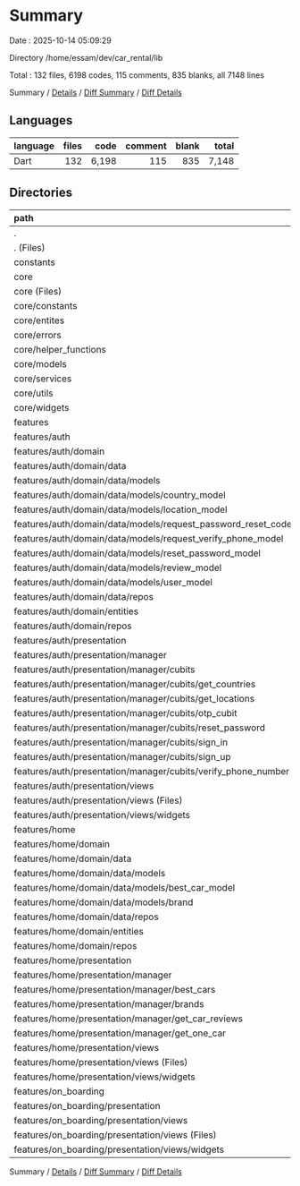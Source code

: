 # Summary

Date : 2025-10-14 05:09:29

Directory /home/essam/dev/car_rental/lib

Total : 132 files,  6198 codes, 115 comments, 835 blanks, all 7148 lines

Summary / [Details](details.md) / [Diff Summary](diff.md) / [Diff Details](diff-details.md)

## Languages
| language | files | code | comment | blank | total |
| :--- | ---: | ---: | ---: | ---: | ---: |
| Dart | 132 | 6,198 | 115 | 835 | 7,148 |

## Directories
| path | files | code | comment | blank | total |
| :--- | ---: | ---: | ---: | ---: | ---: |
| . | 132 | 6,198 | 115 | 835 | 7,148 |
| . (Files) | 1 | 36 | 2 | 6 | 44 |
| constants | 1 | 51 | 97 | 50 | 198 |
| core | 21 | 958 | 3 | 117 | 1,078 |
| core (Files) | 1 | 247 | 0 | 1 | 248 |
| core/constants | 3 | 7 | 0 | 2 | 9 |
| core/entites | 1 | 5 | 0 | 2 | 7 |
| core/errors | 1 | 59 | 1 | 9 | 69 |
| core/helper_functions | 2 | 73 | 0 | 6 | 79 |
| core/models | 1 | 10 | 0 | 4 | 14 |
| core/services | 5 | 286 | 1 | 58 | 345 |
| core/utils | 1 | 23 | 0 | 2 | 25 |
| core/widgets | 6 | 248 | 1 | 33 | 282 |
| features | 109 | 5,153 | 13 | 662 | 5,828 |
| features/auth | 61 | 2,956 | 10 | 399 | 3,365 |
| features/auth/domain | 16 | 499 | 0 | 82 | 581 |
| features/auth/domain/data | 8 | 388 | 0 | 58 | 446 |
| features/auth/domain/data/models | 7 | 220 | 0 | 40 | 260 |
| features/auth/domain/data/models/country_model | 1 | 15 | 0 | 3 | 18 |
| features/auth/domain/data/models/location_model | 1 | 17 | 0 | 3 | 20 |
| features/auth/domain/data/models/request_password_reset_code_mode | 1 | 15 | 0 | 3 | 18 |
| features/auth/domain/data/models/request_verify_phone_model | 1 | 15 | 0 | 3 | 18 |
| features/auth/domain/data/models/reset_password_model | 1 | 7 | 0 | 3 | 10 |
| features/auth/domain/data/models/review_model | 1 | 26 | 0 | 3 | 29 |
| features/auth/domain/data/models/user_model | 1 | 125 | 0 | 22 | 147 |
| features/auth/domain/data/repos | 1 | 168 | 0 | 18 | 186 |
| features/auth/domain/entities | 7 | 65 | 0 | 15 | 80 |
| features/auth/domain/repos | 1 | 46 | 0 | 9 | 55 |
| features/auth/presentation | 45 | 2,457 | 10 | 317 | 2,784 |
| features/auth/presentation/manager | 14 | 310 | 0 | 112 | 422 |
| features/auth/presentation/manager/cubits | 14 | 310 | 0 | 112 | 422 |
| features/auth/presentation/manager/cubits/get_countries | 2 | 34 | 0 | 15 | 49 |
| features/auth/presentation/manager/cubits/get_locations | 2 | 34 | 0 | 14 | 48 |
| features/auth/presentation/manager/cubits/otp_cubit | 2 | 18 | 0 | 10 | 28 |
| features/auth/presentation/manager/cubits/reset_password | 2 | 71 | 0 | 21 | 92 |
| features/auth/presentation/manager/cubits/sign_in | 2 | 34 | 0 | 15 | 49 |
| features/auth/presentation/manager/cubits/sign_up | 2 | 50 | 0 | 15 | 65 |
| features/auth/presentation/manager/cubits/verify_phone_number | 2 | 69 | 0 | 22 | 91 |
| features/auth/presentation/views | 31 | 2,147 | 10 | 205 | 2,362 |
| features/auth/presentation/views (Files) | 7 | 145 | 0 | 29 | 174 |
| features/auth/presentation/views/widgets | 24 | 2,002 | 10 | 176 | 2,188 |
| features/home | 40 | 1,853 | 3 | 215 | 2,071 |
| features/home/domain | 7 | 436 | 1 | 51 | 488 |
| features/home/domain/data | 3 | 276 | 1 | 31 | 308 |
| features/home/domain/data/models | 2 | 217 | 1 | 23 | 241 |
| features/home/domain/data/models/best_car_model | 1 | 210 | 1 | 20 | 231 |
| features/home/domain/data/models/brand | 1 | 7 | 0 | 3 | 10 |
| features/home/domain/data/repos | 1 | 59 | 0 | 8 | 67 |
| features/home/domain/entities | 3 | 149 | 0 | 18 | 167 |
| features/home/domain/repos | 1 | 11 | 0 | 2 | 13 |
| features/home/presentation | 33 | 1,417 | 2 | 164 | 1,583 |
| features/home/presentation/manager | 8 | 135 | 1 | 49 | 185 |
| features/home/presentation/manager/best_cars | 2 | 29 | 0 | 12 | 41 |
| features/home/presentation/manager/brands | 2 | 35 | 1 | 12 | 48 |
| features/home/presentation/manager/get_car_reviews | 2 | 35 | 0 | 15 | 50 |
| features/home/presentation/manager/get_one_car | 2 | 36 | 0 | 10 | 46 |
| features/home/presentation/views | 25 | 1,282 | 1 | 115 | 1,398 |
| features/home/presentation/views (Files) | 2 | 46 | 1 | 7 | 54 |
| features/home/presentation/views/widgets | 23 | 1,236 | 0 | 108 | 1,344 |
| features/on_boarding | 8 | 344 | 0 | 48 | 392 |
| features/on_boarding/presentation | 8 | 344 | 0 | 48 | 392 |
| features/on_boarding/presentation/views | 8 | 344 | 0 | 48 | 392 |
| features/on_boarding/presentation/views (Files) | 3 | 75 | 0 | 16 | 91 |
| features/on_boarding/presentation/views/widgets | 5 | 269 | 0 | 32 | 301 |

Summary / [Details](details.md) / [Diff Summary](diff.md) / [Diff Details](diff-details.md)